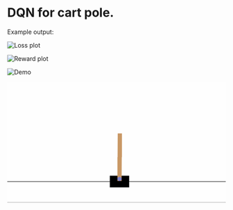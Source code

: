 # DQN for cart pole.

Example output:

![Loss plot](https://user-images.githubusercontent.com/127620405/226117158-94271902-5a4b-412f-ac10-b49cca68dd7f.png)

![Reward plot](https://user-images.githubusercontent.com/127620405/226117164-903ee4d7-ba18-4b36-8d9b-15e89833045d.png)

![Demo](https://user-images.githubusercontent.com/127620405/226117562-7f6bfbef-534f-4e90-a36e-018a500ed4fb.png)

![Demo output](demo.gif)
